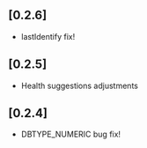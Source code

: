## [0.2.6] 

* lastIdentify fix!

## [0.2.5] 

* Health suggestions adjustments

## [0.2.4] 

* DBTYPE_NUMERIC bug fix!